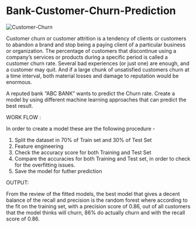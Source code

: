 # Bank-Customer-Churn-Prediction

![Customer-Churn](https://github.com/micky-26/Bank-Customer-Churn-Prediction/assets/106061980/2a1e89ce-8cbb-422b-8285-b5521215fa4e)

Customer churn or customer attrition is a tendency of clients or customers to abandon a brand and stop being a paying client of a particular business or organization.
The percentage of customers that discontinue using a company’s services or products during a specific period is called a customer churn rate. Several bad experiences (or just one) are enough, and a customer may quit. And if a large chunk of unsatisfied customers churn at a time interval, both material losses and damage to reputation would be enormous.

A reputed bank “ABC BANK” wants to predict the Churn rate. Create a model by using different machine learning approaches that can predict the best result.

WORK FLOW :

In order to create a model these are the following procedure -

1. Split the dataset in 70% of Train set and 30% of Test Set
2. Feature engineering
3. Check the accuracy score for both Training and Test Set
4. Compare the accuracies for both Training and Test set, in order to check for the overfitting issues.
5. Save the model for futher prediction

OUTPUT:

From the review of the fitted models, the best model that gives a decent balance of the recall and precision is the random forest where according to the fit on the training set, with a precision score  of 0.86, out of all customers that the model thinks will churn, 86% do actually churn and with the recall score of 0.86.
